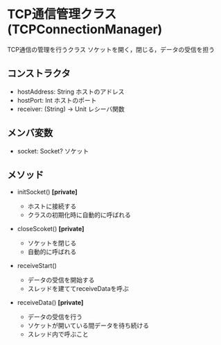# TCP通信管理クラス (TCPConnectionManager)
TCP通信の管理を行うクラス
ソケットを開く，閉じる，データの受信を担う

## コンストラクタ
- hostAddress: String  ホストのアドレス
- hostPort: Int ホストのポート
- receiver: (String) -> Unit レシーバ関数

## メンバ変数
- socket: Socket? ソケット

## メソッド
-  initSocket()  **[private]**
    - ホストに接続する
    - クラスの初期化時に自動的に呼ばれる

- closeScoket()  **[private]**
    - ソケットを閉じる
    - 自動的に呼ばれる

- receiveStart()
    - データの受信を開始する
    - スレッドを建ててreceiveDataを呼ぶ

- receiveData()  **[private]**
    - データの受信を行う
    - ソケットが開いている間データを待ち続ける
    - スレッド内で呼ぶこと
